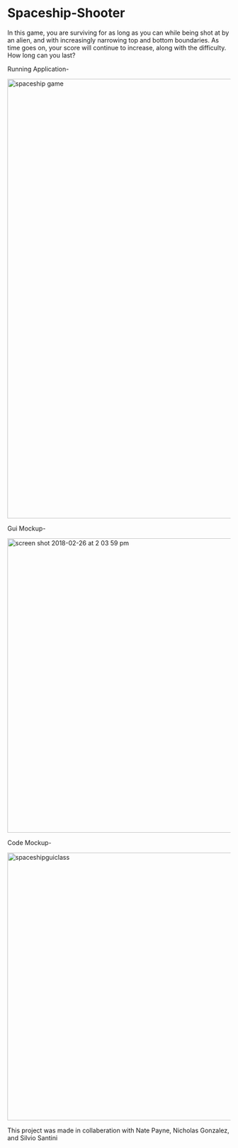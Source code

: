 # Spaceship-Shooter
In this game, you are surviving for as long as you can while being shot at by an alien, and with increasingly narrowing top and bottom boundaries. As time goes on, your score will continue to increase, along with the difficulty. How long can you last?

Running Application-

<img width="993" alt="spaceship game" src="https://user-images.githubusercontent.com/26355832/38640418-71fee262-3d91-11e8-979f-ec8e61fca1e3.png">

Gui Mockup-

<img width="665" alt="screen shot 2018-02-26 at 2 03 59 pm" src="https://user-images.githubusercontent.com/26355832/36695422-8c9c630c-1afe-11e8-9d4d-e2f0022949b5.png">

Code Mockup-

<img width="605" alt="spaceshipguiclass" src="https://user-images.githubusercontent.com/26355832/36710198-99f6ff7c-1b39-11e8-84c1-eb8837532995.PNG">

This project was made in collaberation with Nate Payne, Nicholas Gonzalez, and Silvio Santini
